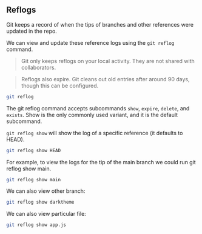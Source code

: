 ## Reflogs

Git keeps a record of when the tips of branches and other references were updated in the repo.

We can view and update these reference logs using the `git reflog` command.

> Git only keeps reflogs on your local activity.  They are not shared with collaborators.

> Reflogs also expire.  Git cleans out old entries after around 90 days, though this can be configured.


```bash
git reflog 
```
The git reflog command accepts subcommands `show`, `expire`, `delete`, and `exists`.  Show is the only commonly used variant, and it is the default subcommand.

`git reflog show` will show the log of a specific reference (it defaults to HEAD).

```bash
git reflog show HEAD
```

For example, to view the logs for the tip of the main branch we could run git reflog show main.

```bash
git reflog show main
```

We can also view other branch:

```bash
git reflog show darktheme
```

We can also view particular file:

```bash
git reflog show app.js
```
